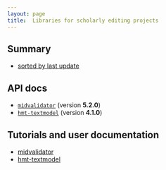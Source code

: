 ```yaml
---
layout: page
title:  Libraries for scholarly editing projects
---
```



## Summary


-  [sorted by last update](editingbydate)


## API docs


-  [`midvalidator`](../api-docs/editinglibs/midvalidator/edu/holycross/shot/mid/validator/index.html) (version **5.2.0**)
-  [`hmt-textmodel`](../api-docs/editinglibs/hmt-textmodel/org/homermultitext/edmodel/)  (version **4.1.0**)

## Tutorials and user documentation


-  [midvalidator](../tut/editinglibs/midvalidator/)
-  [hmt-textmodel](../tut/editinglibs/hmt-textmodel/)
